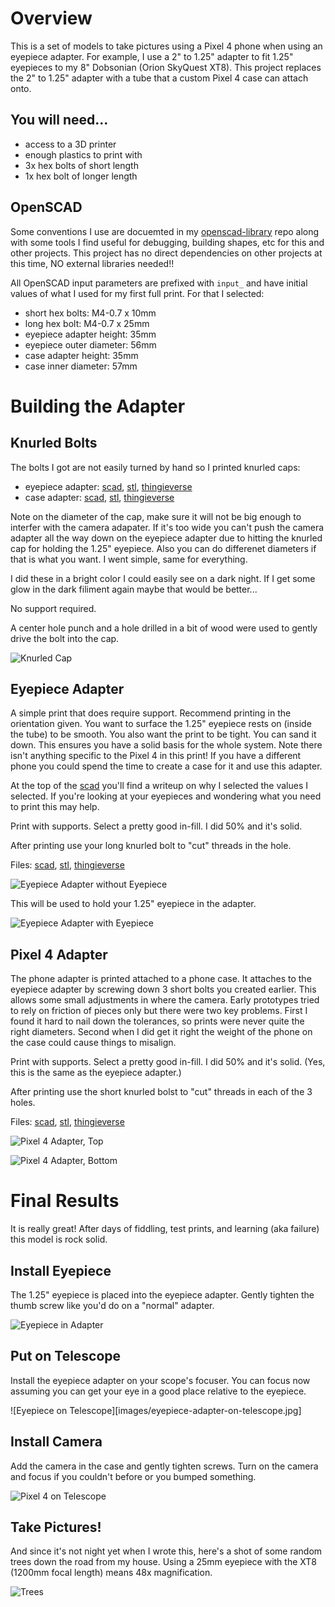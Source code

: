 # Overview

This is a set of models to take pictures using a Pixel 4 phone when using an eyepiece adapter.  For example, I use a 2" to 1.25" adapter to fit 1.25" eyepieces to my 8" Dobsonian (Orion SkyQuest XT8).  This project replaces the 2" to 1.25" adapter with a tube that a custom Pixel 4 case can attach onto.

## You will need...

- access to a 3D printer
- enough plastics to print with
- 3x hex bolts of short length
- 1x hex bolt of longer length

## OpenSCAD

Some conventions I use are docuemted in my [openscad-library](https://github.com/jewzaam/openscad-library) repo along with some tools I find useful for debugging, building shapes, etc for this and other projects.  This project has no direct dependencies on other projects at this time, NO external libraries needed!!

All OpenSCAD input parameters are prefixed with `input_` and have initial values of what I used for my first full print.  For that I selected:
- short hex bolts: M4-0.7 x 10mm
- long hex bolt: M4-0.7 x 25mm
- eyepiece adapter height: 35mm
- eyepiece outer diameter: 56mm
- case adapter height: 35mm
- case inner diameter: 57mm


# Building the Adapter

## Knurled Bolts

The bolts I got are not easily turned by hand so I printed knurled caps:
- eyepiece adapter: [scad](src/knurled-hex-cap.scad), [stl](stl/m4-knurled-cap-shallow.stl), [thingieverse]()
- case adapter: [scad](src/knurled-hex-cap.scad), [stl](stl/m4-knurled-cap.stl), [thingieverse](https://www.thingiverse.com/thing:4716337)

Note on the diameter of the cap, make sure it will not be big enough to interfer with the camera adapater.  If it's too wide you can't push the camera adapter all the way down on the eyepiece adapter due to hitting the knurled cap for holding the 1.25" eyepiece.  Also you can do differenet diameters if that is what you want.  I went simple, same for everything.

I did these in a bright color I could easily see on a dark night.  If I get some glow in the dark filiment again maybe that would be better...

No support required.

A center hole punch and a hole drilled in a bit of wood were used to gently drive the bolt into the cap.

![Knurled Cap](images/knurled-hex-cap.jpg)

## Eyepiece Adapter

A simple print that does require support.  Recommend printing in the orientation given.  You want to surface the 1.25" eyepiece rests on (inside the tube) to be smooth.  You also want the print to be tight.  You can sand it down.  This ensures you have a solid basis for the whole system.  Note there isn't anything specific to the Pixel 4 in this print!  If you have a different phone you could spend the time to create a case for it and use this adapter.

At the top of the [scad](src/telescope-eyepiece-adapter-with-extension.scad) you'll find a writeup on why I selected the values I selected.  If you're looking at your eyepieces and wondering what you need to print this may help.

Print with supports.  Select a pretty good in-fill.  I did 50% and it's solid.

After printing use your long knurled bolt to "cut" threads in the hole.

Files: [scad](src/telescope-eyepiece-adapter-with-extension.scad), [stl](stl/eyepiece-adapter-35mm.stl), [thingieverse]()

![Eyepiece Adapter without Eyepiece](images/eyepiece-adapter-without-eyepiece.jpg)

This will be used to hold your 1.25" eyepiece in the adapter.

![Eyepiece Adapter with Eyepiece](images/eyepiece-adapter-with-eyepiece.jpg)

## Pixel 4 Adapter

The phone adapter is printed attached to a phone case.  It attaches to the eyepiece adapter by screwing down 3 short bolts you created earlier.  This allows some small adjustments in where the camera.  Early prototypes tried to rely on friction of pieces only but there were two key problems.  First I found it hard to nail down the tolerances, so prints were never quite the right diameters.  Second when I did get it right the weight of the phone on the case could cause things to misalign.

Print with supports.  Select a pretty good in-fill.  I did 50% and it's solid. (Yes, this is the same as the eyepiece adapter.)

After printing use the short knurled bolst to "cut" threads in each of the 3 holes.

Files: [scad](src/pixel4-eyepiece-adapter.scad), [stl](stl/pixel4-eyepiece-adapter-35mm.stl), [thingieverse]()

![Pixel 4 Adapter, Top](images/pixel4-adapter-top.jpg)

![Pixel 4 Adapter, Bottom](images/pixel4-adapter-bottom.jpg)

# Final Results

It is really great!  After days of fiddling, test prints, and learning (aka failure) this model is rock solid.

## Install Eyepiece

The 1.25" eyepiece is placed into the eyepiece adapter.  Gently tighten the thumb screw like you'd do on a "normal" adapter.

![Eyepiece in Adapter](images/eyepiece-adapter-with-eyepiece.jpg)

## Put on Telescope

Install the eyepiece adapter on your scope's focuser.  You can focus now assuming you can get your eye in a good place relative to the eyepiece.

![Eyepiece on Telescope][images/eyepiece-adapter-on-telescope.jpg]

## Install Camera

Add the camera in the case and gently tighten screws.  Turn on the camera and focus if you couldn't before or you bumped something.

![Pixel 4 on Telescope](images/pixel4-telescope.jpg)

## Take Pictures!

And since it's not night yet when I wrote this, here's a shot of some random trees down the road from my house.  Using a 25mm eyepiece with the XT8 (1200mm focal length) means 48x magnification.

![Trees](images/trees.jpg)